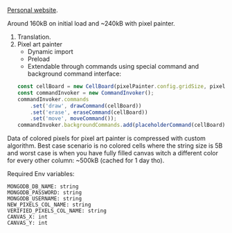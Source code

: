 [Personal website](https://karolbielski.com/).

Around 160kB on initial load and ~240kB with pixel painter.

1. Translation.
2. Pixel art painter
    - Dynamic import
    - Preload
    - Extendable through commands using special command and background command interface:
    ```typescript
    const cellBoard = new CellBoard(pixelPainter.config.gridSize, pixelPainter.config.borderWidth);
    const commandInvoker = new CommandInvoker();
    commandInvoker.commands
        .set('draw', drawCommand(cellBoard))
        .set('erase', eraseCommand(cellBoard))
        .set('move', moveCommand());
    commandInvoker.backgroundCommands.add(placeholderCommand(cellBoard));
    ```

Data of colored pixels for pixel art painter is compressed with custom algorithm.
Best case scenario is no colored cells where the string size is 5B 
and worst case is when you have fully filled canvas witch a different color for every other column: ~500kB (cached for 1 day tho).

Required Env variables:
```env
MONGODB_DB_NAME: string
MONGODB_PASSWORD: string
MONGODB_USERNAME: string
NEW_PIXELS_COL_NAME: string
VERIFIED_PIXELS_COL_NAME: string
CANVAS_X: int
CANVAS_Y: int
```